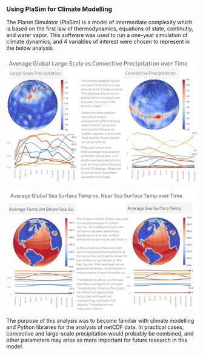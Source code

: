 ### Using PlaSim for Climate Modelling

The Planet Simulator (PlaSim) is a model of intermediate complexity which is based on the first law of thermodynamics, equations of state, continutiy, and water vapor. This software was used to run a one-year simulation of climate dynamics, and 4 variables of interest were chosen to represent in the below analysis. 
<p>
  <img src="https://github.com/amethystaurora-robo/mini_project/blob/main/precip.png">
</p>
<p>
  <img src="https://github.com/amethystaurora-robo/mini_project/blob/main/sst.png">
</p>

The purpose of this analysis was to become familiar with climate modelling and Python libraries for the analysis of netCDF data. In practical cases, convective and large-scale precipitation would probably be combined, and other parameters may arise as more important for future research in this model. 
